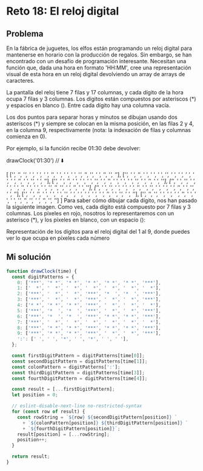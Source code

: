 # Reto 18: El reloj digital

## Problema

En la fábrica de juguetes, los elfos están programando un reloj digital para mantenerse en horario con la producción de regalos. Sin embargo, se han encontrado con un desafío de programación interesante. Necesitan una función que, dada una hora en formato 'HH:MM', cree una representación visual de esta hora en un reloj digital devolviendo un array de arrays de caracteres.

La pantalla del reloj tiene 7 filas y 17 columnas, y cada dígito de la hora ocupa 7 filas y 3 columnas. Los dígitos están compuestos por asteriscos (*) y espacios en blanco (). Entre cada dígito hay una columna vacía.

Los dos puntos para separar horas y minutos se dibujan usando dos asteríscos (*) y siempre se colocan en la misma posición, en las filas 2 y 4, en la columna 9, respectivamente (nota: la indexación de filas y columnas comienza en 0).

Por ejemplo, si la función recibe 01:30 debe devolver:

drawClock('01:30') // ⬇️

[
  ['*', '*', '*', ' ', ' ', ' ', '*', ' ', ' ', ' ', '*', '*', '*', ' ', '*', '*', '*'],
  ['*', ' ', '*', ' ', ' ', ' ', '*', ' ', ' ', ' ', ' ', ' ', '*', ' ', '*', ' ', '*'],
  ['*', ' ', '*', ' ', ' ', ' ', '*', ' ', '*', ' ', ' ', ' ', '*', ' ', '*', ' ', '*'],
  ['*', ' ', '*', ' ', ' ', ' ', '*', ' ', ' ', ' ', '*', '*', '*', ' ', '*', ' ', '*'],
  ['*', ' ', '*', ' ', ' ', ' ', '*', ' ', '*', ' ', ' ', ' ', '*', ' ', '*', ' ', '*'],
  ['*', ' ', '*', ' ', ' ', ' ', '*', ' ', ' ', ' ', ' ', ' ', '*', ' ', '*', ' ', '*'],
  ['*', '*', '*', ' ', ' ', ' ', '*', ' ', ' ', ' ', '*', '*', '*', ' ', '*', '*', '*']
]
Para saber cómo dibujar cada dígito, nos han pasado la siguiente imagen. Como ves, cada dígito está compuesto por 7 filas y 3 columnas. Los píxeles en rojo, nosotros lo representaremos con un asterisco (*), y los píxeles en blanco, con un espacio ():

Representación de los dígitos para el reloj digital del 1 al 9, donde puedes ver lo que ocupa en píxeles cada número

## Mi solución

```js
function drawClock(time) {
  const digitPatterns = {
    0: ['***', '* *', '* *', '* *', '* *', '* *', '***'],
    1: ['  *', '  *', '  *', '  *', '  *', '  *', '  *'],
    2: ['***', '  *', '  *', '***', '*  ', '*  ', '***'],
    3: ['***', '  *', '  *', '***', '  *', '  *', '***'],
    4: ['* *', '* *', '* *', '***', '  *', '  *', '  *'],
    5: ['***', '*  ', '*  ', '***', '  *', '  *', '***'],
    6: ['***', '*  ', '*  ', '***', '* *', '* *', '***'],
    7: ['***', '  *', '  *', '  *', '  *', '  *', '  *'],
    8: ['***', '* *', '* *', '***', '* *', '* *', '***'],
    9: ['***', '* *', '* *', '***', '  *', '  *', '***'],
    ':': [' ', ' ', '*', ' ', '*', ' ', ' '],
  };

  const firstDigitPattern = digitPatterns[time[0]];
  const secondDigitPattern = digitPatterns[time[1]];
  const colonPattern = digitPatterns[':'];
  const thirdDigitPattern = digitPatterns[time[3]];
  const fourthDigitPattern = digitPatterns[time[4]];

  const result = [...firstDigitPattern];
  let position = 0;

  // eslint-disable-next-line no-restricted-syntax
  for (const row of result) {
    const rowString = `${row} ${secondDigitPattern[position]} `
      + `${colonPattern[position]} ${thirdDigitPattern[position]} `
      + `${fourthDigitPattern[position]}`;
    result[position] = [...rowString];
    position++;
  }

  return result;
}
```
